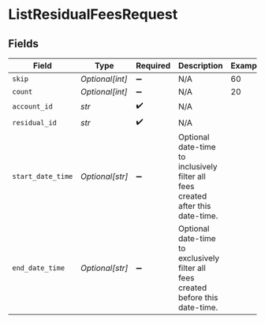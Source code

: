 # ListResidualFeesRequest


## Fields

| Field                                                                            | Type                                                                             | Required                                                                         | Description                                                                      | Example                                                                          |
| -------------------------------------------------------------------------------- | -------------------------------------------------------------------------------- | -------------------------------------------------------------------------------- | -------------------------------------------------------------------------------- | -------------------------------------------------------------------------------- |
| `skip`                                                                           | *Optional[int]*                                                                  | :heavy_minus_sign:                                                               | N/A                                                                              | 60                                                                               |
| `count`                                                                          | *Optional[int]*                                                                  | :heavy_minus_sign:                                                               | N/A                                                                              | 20                                                                               |
| `account_id`                                                                     | *str*                                                                            | :heavy_check_mark:                                                               | N/A                                                                              |                                                                                  |
| `residual_id`                                                                    | *str*                                                                            | :heavy_check_mark:                                                               | N/A                                                                              |                                                                                  |
| `start_date_time`                                                                | *Optional[str]*                                                                  | :heavy_minus_sign:                                                               | Optional date-time to inclusively filter all fees created after this date-time.  |                                                                                  |
| `end_date_time`                                                                  | *Optional[str]*                                                                  | :heavy_minus_sign:                                                               | Optional date-time to exclusively filter all fees created before this date-time. |                                                                                  |